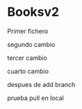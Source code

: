 # Booksv2

Primer fichero

segundo cambio

tercer cambio

cuarto cambio

despues de add branch

prueba pull en local

